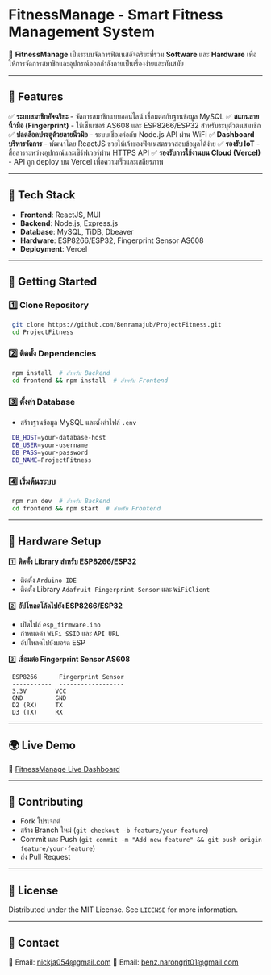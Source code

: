 # FitnessManage - Smart Fitness Management System

🚀 **FitnessManage** เป็นระบบจัดการฟิตเนสอัจฉริยะที่รวม **Software** และ **Hardware** เพื่อให้การจัดการสมาชิกและอุปกรณ์ออกกำลังกายเป็นเรื่องง่ายและทันสมัย

---

## 🎯 **Features**
✅ **ระบบสมาชิกอัจฉริยะ** - จัดการสมาชิกแบบออนไลน์ เชื่อมต่อกับฐานข้อมูล MySQL
✅ **สแกนลายนิ้วมือ (Fingerprint)** - ใช้เซ็นเซอร์ AS608 และ ESP8266/ESP32 สำหรับระบุตัวตนสมาชิก
✅ **ปลดล็อคประตูด้วยลายนิ้วมือ** - ระบบเชื่อมต่อกับ Node.js API ผ่าน WiFi
✅ **Dashboard บริหารจัดการ** - พัฒนาโดย ReactJS ช่วยให้เจ้าของฟิตเนสตรวจสอบข้อมูลได้ง่าย
✅ **รองรับ IoT** - สื่อสารระหว่างอุปกรณ์และเซิร์ฟเวอร์ผ่าน HTTPS API
✅ **รองรับการใช้งานบน Cloud (Vercel)** - API ถูก deploy บน Vercel เพื่อความเร็วและเสถียรภาพ

---

## 🔧 **Tech Stack**
- **Frontend**: ReactJS, MUI
- **Backend**: Node.js, Express.js
- **Database**: MySQL, TiDB, Dbeaver
- **Hardware**: ESP8266/ESP32, Fingerprint Sensor AS608
- **Deployment**: Vercel

---

## 🚀 **Getting Started**
### 1️⃣ **Clone Repository**
```sh
 git clone https://github.com/Benramajub/ProjectFitness.git
 cd ProjectFitness
```

### 2️⃣ **ติดตั้ง Dependencies**
```sh
 npm install  # สำหรับ Backend
 cd frontend && npm install  # สำหรับ Frontend
```

### 3️⃣ **ตั้งค่า Database**
- สร้างฐานข้อมูล MySQL และตั้งค่าไฟล์ `.env`
```sh
 DB_HOST=your-database-host
 DB_USER=your-username
 DB_PASS=your-password
 DB_NAME=ProjectFitness
```

### 4️⃣ **เริ่มต้นระบบ**
```sh
 npm run dev  # สำหรับ Backend
 cd frontend && npm start  # สำหรับ Frontend
```

---

## 📡 **Hardware Setup**
1️⃣ **ติดตั้ง Library สำหรับ ESP8266/ESP32**
- ติดตั้ง `Arduino IDE`
- ติดตั้ง Library `Adafruit Fingerprint Sensor` และ `WiFiClient`

2️⃣ **อัปโหลดโค้ดไปยัง ESP8266/ESP32**
- เปิดไฟล์ `esp_firmware.ino`
- กำหนดค่า `WiFi SSID` และ `API URL`
- อัปโหลดไปยังบอร์ด ESP

3️⃣ **เชื่อมต่อ Fingerprint Sensor AS608**
```plaintext
 ESP8266      Fingerprint Sensor
 -----------  ------------------
 3.3V        VCC
 GND         GND
 D2 (RX)     TX
 D3 (TX)     RX
```

---

## 🌍 **Live Demo**
🔗 [FitnessManage Live Dashboard](https://frontend-gilt-pi-73.vercel.app/)

---

## 🤝 **Contributing**
- Fork โปรเจกต์
- สร้าง Branch ใหม่ (`git checkout -b feature/your-feature`)
- Commit และ Push (`git commit -m "Add new feature" && git push origin feature/your-feature`)
- ส่ง Pull Request

---

## 📜 **License**
Distributed under the MIT License. See `LICENSE` for more information.

---

## 💬 **Contact**
📧 Email: nickja054@gmail.com
📧 Email: benz.narongrit01@gmail.com

